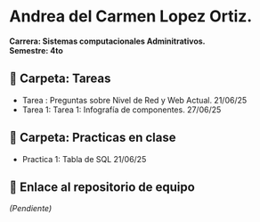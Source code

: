 # Andrea del Carmen Lopez Ortiz.
**Carrera: Sistemas computacionales Adminitrativos.**<br> 
**Semestre: 4to**<br> 

## 📁 Carpeta: Tareas 
- Tarea : Preguntas sobre Nivel de Red y Web Actual. 21/06/25
- Tarea 1: Tarea 1: Infografía de componentes. 27/06/25

## 📁 Carpeta: Practicas en clase 
- Practica 1: Tabla de SQL 21/06/25

## 🔗 Enlace al repositorio de equipo
*(Pendiente)*
